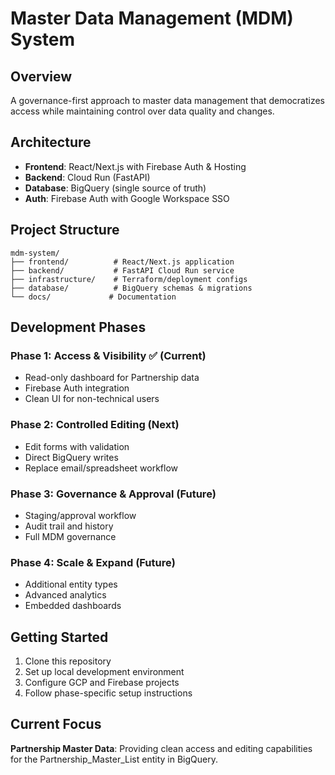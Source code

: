 # Master Data Management (MDM) System

## Overview
A governance-first approach to master data management that democratizes access while maintaining control over data quality and changes.

## Architecture
- **Frontend**: React/Next.js with Firebase Auth & Hosting
- **Backend**: Cloud Run (FastAPI) 
- **Database**: BigQuery (single source of truth)
- **Auth**: Firebase Auth with Google Workspace SSO

## Project Structure
```
mdm-system/
├── frontend/          # React/Next.js application
├── backend/           # FastAPI Cloud Run service  
├── infrastructure/    # Terraform/deployment configs
├── database/          # BigQuery schemas & migrations
└── docs/             # Documentation
```

## Development Phases

### Phase 1: Access & Visibility ✅ (Current)
- Read-only dashboard for Partnership data
- Firebase Auth integration
- Clean UI for non-technical users

### Phase 2: Controlled Editing (Next)
- Edit forms with validation
- Direct BigQuery writes
- Replace email/spreadsheet workflow

### Phase 3: Governance & Approval (Future)
- Staging/approval workflow
- Audit trail and history
- Full MDM governance

### Phase 4: Scale & Expand (Future)
- Additional entity types
- Advanced analytics
- Embedded dashboards

## Getting Started
1. Clone this repository
2. Set up local development environment
3. Configure GCP and Firebase projects
4. Follow phase-specific setup instructions

## Current Focus
**Partnership Master Data**: Providing clean access and editing capabilities for the Partnership_Master_List entity in BigQuery. 